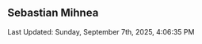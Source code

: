 <h2>Sebastian Mihnea</h2>

<!--RECENT_ACTIVITY:start-->
<!--RECENT_ACTIVITY:end-->
<!--RECENT_ACTIVITY:last_update-->
Last Updated: Sunday, September 7th, 2025, 4:06:35 PM
<!--RECENT_ACTIVITY:last_update_end-->

<!---LOL-STATS-START-HERE--->
<!---LOL-STATS-END-HERE--->

